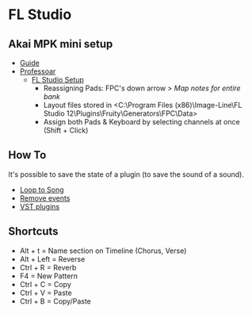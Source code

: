 # FL Studio

## Akai MPK mini setup

* [Guide](https://www.youtube.com/watch?v=cah50PUb7AI)
* [Professoar](https://www.youtube.com/playlist?list=PLOAyyCeKwsR42q150SE5cY35XMjJiD0HP)
  * [FL Studio Setup](https://www.youtube.com/watch?v=gWF-K3nOnlA)
    * Reassigning Pads: FPC's down arrow > _Map notes for entire bank_
    * Layout files stored in <C:\Program Files (x86)\Image-Line\FL Studio 12\Plugins\Fruity\Generators\FPC\Data>
    * Assign both Pads & Keyboard by selecting channels at once (Shift + Click)

## How To

It's possible to save the state of a plugin (to save the sound of a sound).

* [Loop to Song](https://www.youtube.com/watch?v=NwTPqJKoFW8)
* [Remove events](https://www.youtube.com/watch?v=HPX70pj7wyE)
* [VST plugins](https://www.youtube.com/watch?v=XgTvQRcj3oI)

## Shortcuts

* Alt + t = Name section on Timeline (Chorus, Verse)
* Alt + Left = Reverse
* Ctrl + R = Reverb
* F4 = New Pattern
* Ctrl + C = Copy
* Ctrl + V = Paste
* Ctrl + B = Copy/Paste
